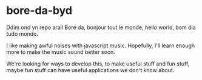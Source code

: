 # bore-da-byd
Ddim ond yn repo arall
Bore da, bonjour tout le monde, hello world, bom dia tudo mondo.

I like making awful noises with javascript music.  Hopefully, I'll learn enough more to make the music sound better soon.

We're looking for ways to develop this, to make useful stuff and fun stuff, maybe fun stuff can have useful applications we don't know about.
